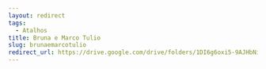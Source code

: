 ```yaml
---
layout: redirect
tags:
  - Atalhos
title: Bruna e Marco Tulio
slug: brunaemarcotulio
redirect_url: https://drive.google.com/drive/folders/1DI6g6oxi5-9AJHbNiTO4nXwslz1ow6TI?usp=sharing
---
```

